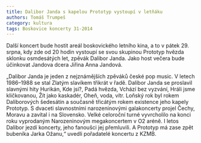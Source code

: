 ```yaml
---
title: Dalibor Janda s kapelou Prototyp vystoupí v letňáku
authors: Tomáš Trumpeš
category: kultura
tags: Boskovice koncerty 31-2014 
---
```


Další koncert bude hostit areál boskovického letního kina, a to v pátek 29. srpna, kdy zde od 20 hodin vystoupí se svou skupinou Prototyp hvězda sklonku osmdesátých let, zpěvák Dalibor Janda. Jako host večera bude účinkovat Jandova dcera Jiřina Anna Jandová.

„Dalibor Janda je jeden z nejznámějších zpěváků české pop music. V letech 1986–1988 se stal Zlatým slavíkem třikrát v řadě. Dalibor Janda se proslavil slavnými hity Hurikán, Kde jsi?, Padá hvězda, Vchází bez vyzvání, Hráli jsme kličkovanou, Žít jako kaskadér, Oheň, voda, vítr. Loňský rok byl rokem Daliborových šedesátin a současně třicátým rokem existence jeho kapely Prototyp. S dvaceti slavnostními narozeninovými galakoncerty projel Čechy, Moravu a zavítal i na Slovensko. Velké celoroční turné vyvrcholilo na konci roku vyprodaným Narozeninovým megakoncertem v O2 aréně. I letos Dalibor jezdí koncerty, jeho fanoušci jej přemluvili. A Prototyp má zase zpět bubeníka Jarka Ožanu,“ uvedli pořadatelé koncertu z KZMB.
